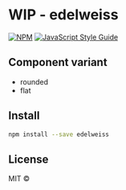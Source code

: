 # WIP - edelweiss

[![NPM](https://img.shields.io/npm/v/edelweiss.svg)](https://www.npmjs.com/package/edelweiss) [![JavaScript Style Guide](https://img.shields.io/badge/code_style-standard-brightgreen.svg)](https://standardjs.com)

## Component variant

- rounded
- flat

## Install

```bash
npm install --save edelweiss
```

## License

MIT © [](https://github.com/)
